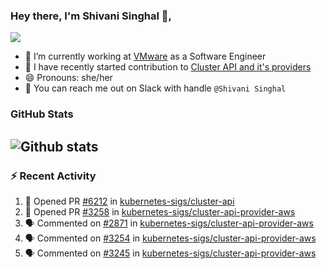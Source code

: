 ### Hey there, I'm Shivani Singhal 👋, 
![](https://komarev.com/ghpvc/?username=shivi28&color=green)

- 🔭 I’m currently working at [VMware](https://tanzu.vmware.com/) as a Software Engineer
- 👯 I have recently started contribution to [Cluster API and it's providers](https://github.com/kubernetes-sigs/cluster-api)
- 😄 Pronouns: she/her
- 💞️ You can reach me out on Slack with handle `@Shivani Singhal` 


### GitHub Stats

![Github stats](https://github-readme-stats.vercel.app/api?username=shivi28&count_private=true&show_icons=true&theme=dark&include_all_commits=true)
---

### :zap: Recent Activity

<!--START_SECTION:activity-->
1. 💪 Opened PR [#6212](https://github.com/kubernetes-sigs/cluster-api/pull/6212) in [kubernetes-sigs/cluster-api](https://github.com/kubernetes-sigs/cluster-api)
2. 💪 Opened PR [#3258](https://github.com/kubernetes-sigs/cluster-api-provider-aws/pull/3258) in [kubernetes-sigs/cluster-api-provider-aws](https://github.com/kubernetes-sigs/cluster-api-provider-aws)
3. 🗣 Commented on [#2871](https://github.com/kubernetes-sigs/cluster-api-provider-aws/issues/2871) in [kubernetes-sigs/cluster-api-provider-aws](https://github.com/kubernetes-sigs/cluster-api-provider-aws)
4. 🗣 Commented on [#3254](https://github.com/kubernetes-sigs/cluster-api-provider-aws/issues/3254) in [kubernetes-sigs/cluster-api-provider-aws](https://github.com/kubernetes-sigs/cluster-api-provider-aws)
5. 🗣 Commented on [#3245](https://github.com/kubernetes-sigs/cluster-api-provider-aws/issues/3245) in [kubernetes-sigs/cluster-api-provider-aws](https://github.com/kubernetes-sigs/cluster-api-provider-aws)
<!--END_SECTION:activity-->

